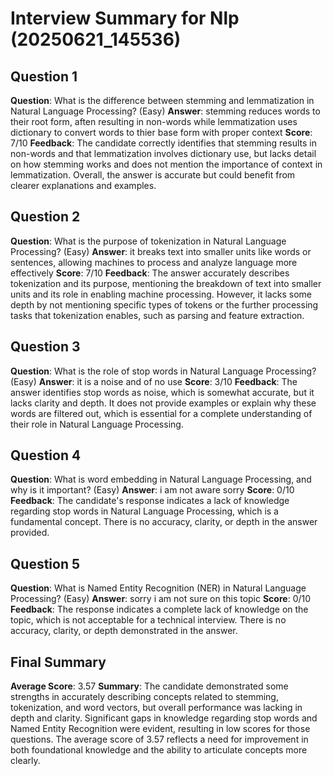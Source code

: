 # Interview Summary for Nlp (20250621_145536)

## Question 1
**Question**: What is the difference between stemming and lemmatization in Natural Language Processing? (Easy)
**Answer**: stemming reduces words to their root form, aften resulting in non-words while lemmatization uses dictionary to convert words to thier base form with proper context
**Score**: 7/10
**Feedback**: The candidate correctly identifies that stemming results in non-words and that lemmatization involves dictionary use, but lacks detail on how stemming works and does not mention the importance of context in lemmatization. Overall, the answer is accurate but could benefit from clearer explanations and examples.

## Question 2
**Question**: What is the purpose of tokenization in Natural Language Processing? (Easy)
**Answer**: it breaks text into smaller units like words or sentences, allowing machines to process and analyze language more effectively
**Score**: 7/10
**Feedback**: The answer accurately describes tokenization and its purpose, mentioning the breakdown of text into smaller units and its role in enabling machine processing. However, it lacks some depth by not mentioning specific types of tokens or the further processing tasks that tokenization enables, such as parsing and feature extraction.

## Question 3
**Question**: What is the role of stop words in Natural Language Processing? (Easy)
**Answer**: it is a noise and of no use
**Score**: 3/10
**Feedback**: The answer identifies stop words as noise, which is somewhat accurate, but it lacks clarity and depth. It does not provide examples or explain why these words are filtered out, which is essential for a complete understanding of their role in Natural Language Processing.

## Question 4
**Question**: What is word embedding in Natural Language Processing, and why is it important? (Easy)
**Answer**: i am not aware sorry
**Score**: 0/10
**Feedback**: The candidate's response indicates a lack of knowledge regarding stop words in Natural Language Processing, which is a fundamental concept. There is no accuracy, clarity, or depth in the answer provided.

## Question 5
**Question**: What is Named Entity Recognition (NER) in Natural Language Processing? (Easy)
**Answer**: sorry i am not sure on this topic
**Score**: 0/10
**Feedback**: The response indicates a complete lack of knowledge on the topic, which is not acceptable for a technical interview. There is no accuracy, clarity, or depth demonstrated in the answer.

## Final Summary
**Average Score**: 3.57
**Summary**: The candidate demonstrated some strengths in accurately describing concepts related to stemming, tokenization, and word vectors, but overall performance was lacking in depth and clarity. Significant gaps in knowledge regarding stop words and Named Entity Recognition were evident, resulting in low scores for those questions. The average score of 3.57 reflects a need for improvement in both foundational knowledge and the ability to articulate concepts more clearly.

